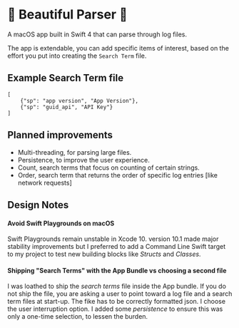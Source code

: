# 🐝 Beautiful Parser 🐝
A macOS app built in Swift 4 that can parse through log files.  

The app is extendable, you can add specific items of interest, based on the effort you put into creating the `Search Term` file.

## Example Search Term file
```
[
    {"sp": "app version", "App Version"},  
    {"sp": "guid_api", "API Key"}
]
```
## Planned improvements
- Multi-threading, for parsing large files.
- Persistence, to improve the user experience.
- Count, search terms that focus on counting of certain strings.
- Order, search term that returns the order of specific log entries [like network requests]

## Design Notes
#### Avoid Swift Playgrounds on macOS
Swift Playgrounds remain unstable in Xcode 10.  version 10.1 made major stability improvements but I preferred to add a Command Line Swift target to my project to test new building blocks like _Structs_ and _Classes_.

#### Shipping "Search Terms" with the App Bundle vs choosing a second file
I was loathed to ship the _search terms_ file inside the App bundle.  If you do not ship the file, you are asking a user to point toward a log file and a search term files at start-up.  The fike has to be correctly formatted json.  I choose the user interruption option.  I added some _persistence_ to ensure this was only a one-time selection, to lessen the burden.
